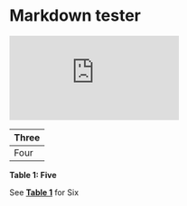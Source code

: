 
# Markdown tester

![](https://latex.codecogs.com/gif.latex?%5Ctextrm%7BOne%7D%20=%20Two)

<a name = 'table_table'></a>

| Three |
|:------|
| Four  |

**Table 1: Five**

See [**Table 1**](#table_table) for Six
